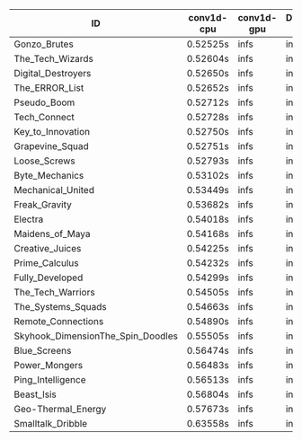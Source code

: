 |ID|conv1d-cpu|conv1d-gpu|DWSPConv2D-gpu|gemm-gpu|avg|
|-|-|-|-|-|-|
|Gonzo_Brutes|0.52525s|infs|infs|4.87447s|infs|
|The_Tech_Wizards|0.52604s|infs|infs|4.87883s|infs|
|Digital_Destroyers|0.52650s|infs|infs|4.89362s|infs|
|The_ERROR_List|0.52652s|infs|infs|4.91821s|infs|
|Pseudo_Boom|0.52712s|infs|infs|4.94356s|infs|
|Tech_Connect|0.52728s|infs|infs|25.29429s|infs|
|Key_to_Innovation|0.52750s|infs|infs|4.93239s|infs|
|Grapevine_Squad|0.52751s|infs|infs|5.03251s|infs|
|Loose_Screws|0.52793s|infs|infs|4.86355s|infs|
|Byte_Mechanics|0.53102s|infs|infs|4.85822s|infs|
|Mechanical_United|0.53449s|infs|infs|4.85878s|infs|
|Freak_Gravity|0.53682s|infs|infs|4.98497s|infs|
|Electra|0.54018s|infs|infs|5.00519s|infs|
|Maidens_of_Maya|0.54168s|infs|infs|4.87011s|infs|
|Creative_Juices|0.54225s|infs|infs|4.99984s|infs|
|Prime_Calculus|0.54232s|infs|infs|5.01263s|infs|
|Fully_Developed|0.54299s|infs|infs|4.95731s|infs|
|The_Tech_Warriors|0.54505s|infs|infs|5.17191s|infs|
|The_Systems_Squads|0.54663s|infs|infs|5.03406s|infs|
|Remote_Connections|0.54890s|infs|infs|5.00591s|infs|
|Skyhook_DimensionThe_Spin_Doodles|0.55505s|infs|infs|4.97344s|infs|
|Blue_Screens|0.56474s|infs|infs|4.94223s|infs|
|Power_Mongers|0.56483s|infs|infs|4.99398s|infs|
|Ping_Intelligence|0.56513s|infs|infs|4.94570s|infs|
|Beast_Isis|0.56804s|infs|infs|5.00253s|infs|
|Geo-Thermal_Energy|0.57673s|infs|infs|5.02264s|infs|
|Smalltalk_Dribble|0.63558s|infs|infs|4.90199s|infs|
